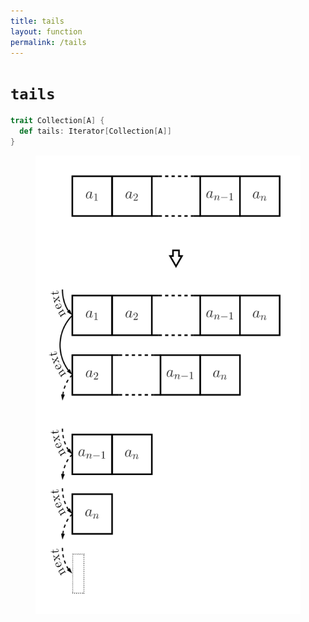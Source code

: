 ```yaml
---
title: tails
layout: function
permalink: /tails
---
```


# `tails`

~~~ scala
trait Collection[A] {
  def tails: Iterator[Collection[A]]
}
~~~

<figure class="diagram">
  <img src="images/tails.svg" alt="tails function">
  <!-- <figcaption class="diagram-desc"><code>tails</code> uses <code>p</code> to classify elements into two groups</figcaption> -->
</figure>
